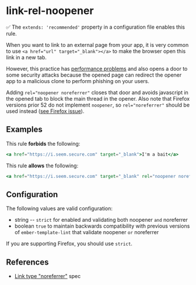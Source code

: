 # link-rel-noopener

:white_check_mark: The `extends: 'recommended'` property in a configuration file enables this rule.

When you want to link to an external page from your app, it is very common to use `<a href="url" target="_blank"></a>`
to make the browser open this link in a new tab.

However, this practice has [performance problems](https://jakearchibald.com/2016/performance-benefits-of-rel-noopener/)
and also opens a door to some security attacks because the opened page can redirect the opener app
to a malicious clone to perform phishing on your users.

Adding `rel="noopener noreferrer"` closes that door and avoids javascript in the opened tab to block the main
thread in the opener. Also note that Firefox versions prior 52 do not implement `noopener`, so `rel="noreferrer"` should be used instead ([see Firefox issue](https://bugzilla.mozilla.org/show_bug.cgi?id=1222516)).

## Examples

This rule **forbids** the following:

```hbs
<a href="https://i.seem.secure.com" target="_blank">I'm a bait</a>
```

This rule **allows** the following:

```hbs
<a href="https://i.seem.secure.com" target="_blank" rel="noopener noreferrer">I'm a bait</a>
```

## Configuration

The following values are valid configuration:

* string -- `strict` for enabled and validating both noopener `and` noreferrer
* boolean `true` to maintain backwards compatibility with previous versions of `ember-template-lint` that validate noopener `or` noreferrer

If you are supporting Firefox, you should use `strict`.

## References

* [Link type "noreferrer"](https://html.spec.whatwg.org/multipage/semantics.html#link-type-noreferrer) spec
